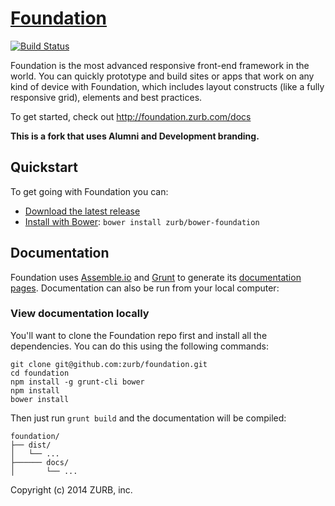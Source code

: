 # [Foundation](http://foundation.zurb.com)

[![Build Status](https://travis-ci.org/zurb/foundation.svg)](https://travis-ci.org/zurb/foundation)


Foundation is the most advanced responsive front-end framework in the world. You can quickly prototype and build sites or apps that work on any kind of device with Foundation, which includes layout constructs (like a fully responsive grid), elements and best practices.

To get started, check out <http://foundation.zurb.com/docs>

**This is a fork that uses Alumni and Development branding.**


## Quickstart

To get going with Foundation you can:

  * [Download the latest release](http://foundation.zurb.com/cdn/releases/foundation-latest.zip)
  * [Install with Bower](http://bower.io): `bower install zurb/bower-foundation`

## Documentation

Foundation uses [Assemble.io](http://assemble.io) and [Grunt](http://gruntjs.com/) to generate its [documentation pages](http://foundation.zurb.com/docs). Documentation can also be run from your local computer:

### View documentation locally

You'll want to clone the Foundation repo first and install all the dependencies. You can do this using the following commands:

```
git clone git@github.com:zurb/foundation.git
cd foundation
npm install -g grunt-cli bower
npm install
bower install
```

Then just run `grunt build` and the documentation will be compiled:

```
foundation/
├── dist/
│   └── ...
├────── docs/
│       └── ...
```

Copyright (c) 2014 ZURB, inc.

